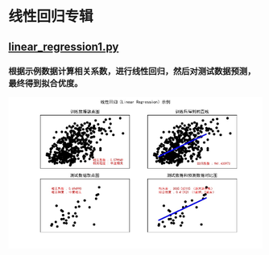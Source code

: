 # 线性回归专辑


## [linear_regression1.py](linear_regression1.py)
### 根据示例数据计算相关系数，进行线性回归，然后对测试数据预测，最终得到拟合优度。
![Image text](images/linear_regression1_result.jpg)

